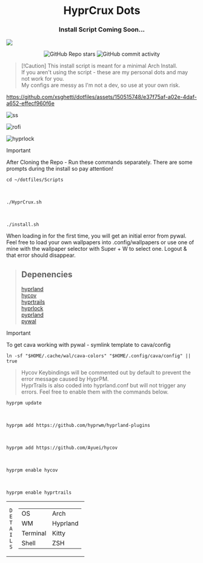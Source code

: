<h1 align="center">HyprCrux Dots<br></h1>
<h3 align ="center">Install Script Coming Soon...</h3>
<img src="https://raw.githubusercontent.com/catppuccin/catppuccin/main/assets/palette/macchiato.png">
<div align="center">


![GitHub Repo stars](https://img.shields.io/github/stars/xsghetti/dotfiles?style=for-the-badge&logo=github&color=pink)
![GitHub commit activity](https://img.shields.io/github/commit-activity/t/xsghetti/dotfiles?style=for-the-badge&logo=github&color=lightgreen)


</div>

>  [!Caution]
>  This install script is meant for a minimal Arch Install.<br>
>  If you aren't using the script - these are my personal dots and may not work for you.<br>
>  My configs are messy as I'm not a dev, so use at your own risk.


https://github.com/xsghetti/dotfiles/assets/150515748/e37f75af-a02e-4daf-a652-effecf960f6e

![ss](https://github.com/xsghetti/dotfiles/assets/150515748/0a04d1d5-05ac-4f12-8544-d38917aa3135)

![rofi](https://github.com/xsghetti/dotfiles/assets/150515748/64ca9d2f-571e-409a-97a4-f2fa9bdba498)

![hyprlock](https://github.com/xsghetti/dotfiles/assets/150515748/2eaffb84-d53e-42cb-ac62-0d00836d66fc)

> [!Important]
> After Cloning the Repo - Run these commands separately. There are some prompts during the install so pay attention!

    cd ~/dotfiles/Scripts
<br>

    ./HyprCrux.sh
<br>

    ./install.sh


When loading in for the first time, you will get
an initial error from pywal. Feel free to load
your own wallpapers into .config/wallpapers or 
use one of mine with the wallpaper selector with 
Super + W to select one. Logout & that error
should disappear.


> ## Depenencies <br>
>  [hyprland](https://hyprland.org)<br>
>  [hycov](https://github.com/Ayuei/hycov)<br>
>  [hyprtrails](https://github.com/hyprwm/hyprland-plugins/tree/main/hyprtrails) <br>
>  [hyprlock](https://github.com/hyprwm/hyprlock)<br>
>  [pyprland](https://github.com/hyprland-community/pyprland) <br>
>  [pywal](https://github.com/dylanaraps/pywal) <br>
>

>[!Important]
>To get cava working with pywal - symlink template to cava/config

    ln -sf "$HOME/.cache/wal/cava-colors" "$HOME/.config/cava/config" || true

> Hycov Keybindings will be commented out by default
to prevent the error message caused by HyprPM.<br>
HyprTrails is also coded into hyprland.conf but will
not trigger any errors. Feel free to enable them with
the commands below.

    hyprpm update
    
<br>
    
    hyprpm add https://github.com/hyprwm/hyprland-plugins
<br>
    
    hyprpm add https://github.com/Ayuei/hycov
<br>
    
    hyprpm enable hycov
<br>
    
    hyprpm enable hyprtrails


<table><tr><td>
<code>D</code><br><code>E</code><br><code>T</code><br><code>A</code><br><code>I</code><br><code>L</code><br><code>S</code><br></td><td><table>
    <tr><td>OS</td><td>Arch</td></tr>
    <tr><td>WM</td><td>Hyprland</td></tr>
    <tr><td>Terminal</td><td>Kitty</td></tr>
    <tr><td>Shell</td><td>ZSH</td></tr>
 </table>
</td></tr></table>



